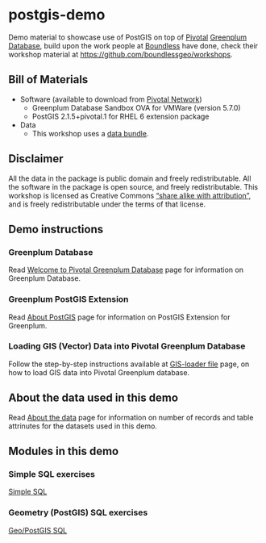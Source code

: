 # postgis-demo
Demo material to showcase use of PostGIS on top of [Pivotal](http://pivotal.io) [Greenplum Database](http://greenplum.org), build upon the work people at [Boundless](http://boundlessgeo.com/) have done, check their workshop material at https://github.com/boundlessgeo/workshops.

## Bill of Materials
- Software (available to download from [Pivotal Network](https://network.pivotal.io/products/pivotal-gpdb))
  - Greenplum Database Sandbox OVA for VMWare (version 5.7.0)
  - PostGIS 2.1.5+pivotal.1 for RHEL 6 extension package
- Data
  - This workshop uses a [data bundle](http://files.boundlessgeo.com/workshopmaterials/postgis-workshop-201401.zip). 

## Disclaimer
All the data in the package is public domain and freely redistributable. All the software in the package is open source, and freely redistributable. This workshop is licensed as Creative Commons [“share alike with attribution”](http://creativecommons.org/licenses/by-sa/3.0/us/), and is freely redistributable under the terms of that license.

## Demo instructions
### Greenplum Database
Read [Welcome to Pivotal Greenplum Database](GPDB.md) page for information on Greenplum Database.
### Greenplum PostGIS Extension
Read [About PostGIS](POSTGIS.md) page for information on PostGIS Extension for Greenplum.
### Loading GIS (Vector) Data into Pivotal Greenplum Database
Follow the step-by-step instructions available at [GIS-loader file](GIS-loader.md) page, on how to load GIS data into Pivotal Greenplum database.

## About the data used in this demo
Read [About the data](ABOUTDATA.md) page for information on number of records and table attrinutes for the datasets used in this demo.

## Modules in this demo
### Simple SQL exercises
[Simple SQL](SIMPLE-SQL.md)
### Geometry (PostGIS) SQL exercises
[Geo/PostGIS SQL](GEO-POSTGIS-SQL.md)
